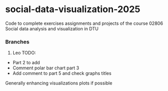 # social-data-visualization-2025
Code to complete exercises assignments and projects of the course 02806 Social data analysis and visualization in DTU 

### Branches

1. Leo
TODO:
- Part 2 to add
- Comment polar bar chart part 3
- Add comment to part 5 and check graphs titles

Generally enhancing visualizations plots if possible
